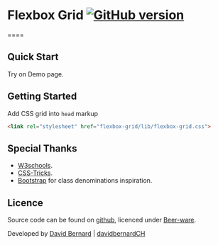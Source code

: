 # Flexbox Grid [![GitHub version](https://badge.fury.io/gh/davzb%2Fflexbox-grid.png)](http://badge.fury.io/gh/davzb%2Fflexbox-grid)
====
## Quick Start

Try on Demo page.

## Getting Started

Add CSS grid into `head` markup

```html
<link rel="stylesheet" href="flexbox-grid/lib/flexbox-grid.css">
```

## Special Thanks

 * [W3schools](http://www.w3schools.com/cssref/css3_pr_flex.asp).
 * [CSS-Tricks](http://css-tricks.com/snippets/css/a-guide-to-flexbox/).
 * [Bootstrap](http://getbootstrap.com/) for class denominations inspiration.

## Licence

Source code can be found on [github](https://github.com/davzb/flexbox-grid), licenced under [Beer-ware](http://en.wikipedia.org/wiki/Beerware).

Developed by [David Bernard](http://www.david-bernard.ch) | [davidbernardCH](https://twitter.com/davidbernardCH)